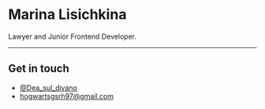 # Marina Lisichkina

Lawyer and Junior Frontend Developer.

---

## Get in touch 

* [@Dea_sul_divano](https://t.me/Dea_sul_divano)
* [hogwartsgsrh97@gmail.com](mailto:hogwartsgsrh97@gmail.com)
